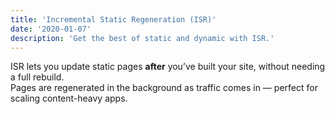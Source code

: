 ```yaml
---
title: 'Incremental Static Regeneration (ISR)'
date: '2020-01-07'
description: 'Get the best of static and dynamic with ISR.'
---
```


ISR lets you update static pages **after** you’ve built your site, without needing a full rebuild.  
Pages are regenerated in the background as traffic comes in — perfect for scaling content-heavy apps.
